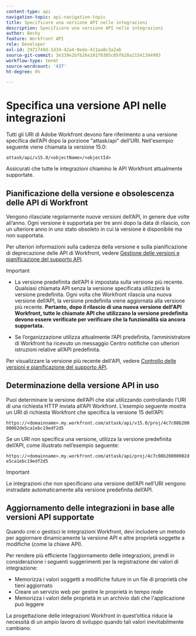 ```yaml
---
content-type: api
navigation-topic: api-navigation-topic
title: Specificare una versione API nelle integrazioni
description: Specificare una versione API nelle integrazioni
author: Becky
feature: Workfront API
role: Developer
exl-id: 2971749d-1d34-42a4-9eda-411aa8c3a2ab
source-git-commit: 3e339e2bfb26e101f0305c05f620a21541394993
workflow-type: tm+mt
source-wordcount: '437'
ht-degree: 0%

---
```


# Specifica una versione API nelle integrazioni

Tutti gli URI di Adobe Workfront devono fare riferimento a una versione specifica dell’API dopo la porzione &quot;attask/api&quot; dell’URI. Nell&#39;esempio seguente viene chiamata la versione 15.0:

`attask/api/v15.0/<objectName>/<objectId>`

Assicurati che tutte le integrazioni chiamino le API Workfront attualmente supportate.

## Pianificazione della versione e obsolescenza delle API di Workfront

Vengono rilasciate regolarmente nuove versioni dell’API, in genere due volte all’anno. Ogni versione è supportata per tre anni dopo la data di rilascio, con un ulteriore anno in uno stato obsoleto in cui la versione è disponibile ma non supportata.

Per ulteriori informazioni sulla cadenza della versione e sulla pianificazione di deprecazione delle API di Workfront, vedere [Gestione delle versioni e pianificazione del supporto API](../../wf-api/api/api-version-support-schedule.md).

>[!IMPORTANT]
>
>* La versione predefinita dell’API è impostata sulla versione più recente. Qualsiasi chiamata API senza la versione specificata utilizzerà la versione predefinita. Ogni volta che Workfront rilascia una nuova versione dell’API, la versione predefinita viene aggiornata alla versione più recente. **Pertanto, dopo il rilascio di una nuova versione dell&#39;API Workfront, tutte le chiamate API che utilizzano la versione predefinita devono essere verificate per verificare che la funzionalità sia ancora supportata.**
>
>* Se l’organizzazione utilizza attualmente l’API predefinita, l’amministratore di Workfront ha ricevuto un messaggio Centro notifiche con ulteriori istruzioni relative all’API predefinita.
>
>Per visualizzare la versione più recente dell&#39;API, vedere [Controllo delle versioni e pianificazione del supporto API](../../wf-api/api/api-version-support-schedule.md).


## Determinazione della versione API in uso

Puoi determinare la versione dell’API che stai utilizzando controllando l’URI di una richiesta HTTP inviata all’API Workfront. L’esempio seguente mostra un URI di richiesta Workfront che specifica la versione 15 dell’API:

`https://<domainname>.my.workfront.com/attask/api/v15.0/proj/4c7c08b20000002de5ca1ebc19edf2d5`

Se un URI non specifica una versione, utilizza la versione predefinita dell’API, come illustrato nell’esempio seguente:

`https://<domainname>.my.workfront.com/attask/api/proj/4c7c08b20000002de5ca1ebc19edf2d5`

>[!IMPORTANT]
>
> Le integrazioni che non specificano una versione dell’API nell’URI vengono instradate automaticamente alla versione predefinita dell’API.

## Aggiornamento delle integrazioni in base alle versioni API supportate

Quando crei o gestisci le integrazioni Workfront, devi includere un metodo per aggiornare dinamicamente la versione API e altre proprietà soggette a modifiche (come la chiave API).

Per rendere più efficiente l’aggiornamento delle integrazioni, prendi in considerazione i seguenti suggerimenti per la registrazione dei valori di integrazione:

* Memorizza i valori soggetti a modifiche future in un file di proprietà che tieni aggiornato
* Creare un servizio web per gestire le proprietà in tempo reale
* Memorizza i valori delle proprietà in un archivio dati che l&#39;applicazione può leggere

La progettazione delle integrazioni Workfront in quest’ottica riduce la necessità di un ampio lavoro di sviluppo quando tali valori inevitabilmente cambiano.

